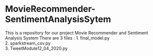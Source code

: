 # MovieRecommender-SentimentAnalysisSytem
This is a repository for our project Movie Recommender and Sentiment Analysis System
There are 3 files : 1. final_model.py </br>
                    2. sparkstream_csv.py </br>
                    3. TweetModule12_04_2020.py </br>
